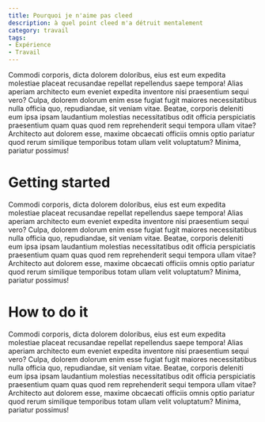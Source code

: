 ```yaml
---
title: Pourquoi je n'aime pas cleed
description: à quel point cleed m'a détruit mentalement
category: travail
tags:
- Expérience
- Travail
---
```


Commodi corporis, dicta dolorem doloribus, eius est eum expedita molestiae placeat
recusandae repellat repellendus saepe tempora! Alias aperiam architecto eum eveniet
expedita inventore nisi praesentium sequi vero? Culpa, dolorem dolorum enim esse fugiat
fugit maiores necessitatibus nulla officia quo, repudiandae, sit veniam vitae. Beatae,
corporis deleniti eum ipsa ipsam laudantium molestias necessitatibus odit officia
perspiciatis praesentium quam quas quod rem reprehenderit sequi tempora ullam vitae?
Architecto aut dolorem esse, maxime obcaecati officiis omnis optio pariatur quod rerum
similique temporibus totam ullam velit voluptatum? Minima, pariatur possimus!

<!--more-->

# Getting started

Commodi corporis, dicta dolorem doloribus, eius est eum expedita molestiae placeat
recusandae repellat repellendus saepe tempora! Alias aperiam architecto eum eveniet
expedita inventore nisi praesentium sequi vero? Culpa, dolorem dolorum enim esse fugiat
fugit maiores necessitatibus nulla officia quo, repudiandae, sit veniam vitae. Beatae,
corporis deleniti eum ipsa ipsam laudantium molestias necessitatibus odit officia
perspiciatis praesentium quam quas quod rem reprehenderit sequi tempora ullam vitae?
Architecto aut dolorem esse, maxime obcaecati officiis omnis optio pariatur quod rerum
similique temporibus totam ullam velit voluptatum? Minima, pariatur possimus!

# How to do it

Commodi corporis, dicta dolorem doloribus, eius est eum expedita molestiae placeat
recusandae repellat repellendus saepe tempora! Alias aperiam architecto eum eveniet
expedita inventore nisi praesentium sequi vero? Culpa, dolorem dolorum enim esse fugiat
fugit maiores necessitatibus nulla officia quo, repudiandae, sit veniam vitae. Beatae,
corporis deleniti eum ipsa ipsam laudantium molestias necessitatibus odit officia
perspiciatis praesentium quam quas quod rem reprehenderit sequi tempora ullam vitae?
Architecto aut dolorem esse, maxime obcaecati officiis omnis optio pariatur quod rerum
similique temporibus totam ullam velit voluptatum? Minima, pariatur possimus!

